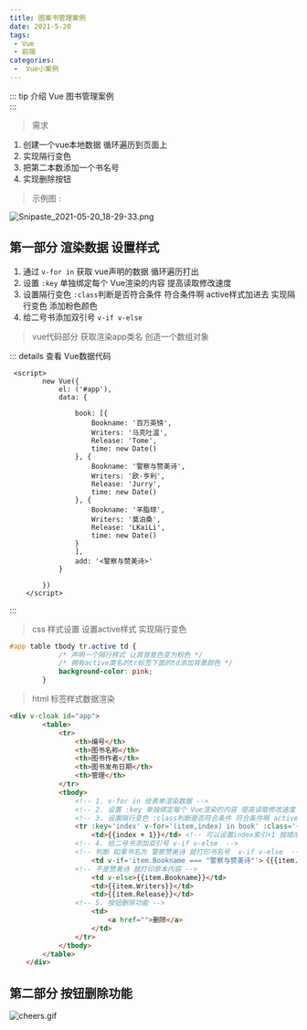 ```yaml
---
title: 图案书管理案例
date: 2021-5-20
tags:
 - Vue
 - 前端
categories:
 -  Vue小案例
---
```


::: tip 介绍
Vue 图书管理案例<br>
:::

<!-- more -->



> 需求   

1. 创建一个vue本地数据 循环遍历到页面上
2. 实现隔行变色
3. 把第二本数添加一个书名号 
4. 实现删除按钮

> 示例图 :

  

![Snipaste_2021-05-20_18-29-33.png](https://i.loli.net/2021/05/20/GjLyAB2sT4ChVxp.png)

## 第一部分 渲染数据 设置样式

1. 通过 `v-for in` 获取 vue声明的数据 循环遍历打出
2. 设置 `:key` 单独绑定每个 Vue渲染的内容 提高读取修改速度
3. 设置隔行变色 `:class`判断是否符合条件 符合条件啊 active样式加进去 实现隔行变色 添加粉色颜色
4. 给二号书添加双引号 `v-if v-else`

> vue代码部分 获取渲染app类名 创造一个数组对象

::: details 查看 Vue数据代码

```vue
 <script>
        new Vue({
            el: ('#app'),
            data: {

                book: [{
                    Bookname: '百万英镑',
                    Writers: '马克吐温',
                    Release: 'Tome',
                    time: new Date()
                }, {
                    Bookname: '警察与赞美诗',
                    Writers: '欧·亨利',
                    Release: 'Jurry',
                    time: new Date()
                }, {
                    Bookname: '羊脂球',
                    Writers: '莫泊桑',
                    Release: 'LKaiLi',
                    time: new Date()
                }
                ],
                add: '<警察与赞美诗>'
            }

        })
    </script>
```



:::

> css 样式设置 设置active样式 实现隔行变色

```css
#app table tbody tr.active td {
            /* 声明一个隔行样式 让其背景色变为粉色 */
            /* 拥有active类名的tr标签下面的td添加背景颜色 */
            background-color: pink;
        }
```

> html 标签样式数据渲染 

```html
<div v-cloak id="app">
        <table>
            <tr>
                <th>编号</th>
                <th>图书名称</th>
                <th>图书作者</th>
                <th>图书发布日期</th>
                <th>管理</th>
            </tr>
            <tbody>
                <!-- 1. v-for in 给表单渲染数据 -->
                <!-- 2. 设置 :key 单独绑定每个 Vue渲染的内容 提高读取修改速度 -->
                <!-- 3. 设置隔行变色 :class判断是否符合条件 符合条件啊 active样式加进去 实现隔行变色 添加粉色颜色 -->
                <tr :key='index' v-for='(item,index) in book' :class='{active : index % 2 === 0 ? true :false}'>
                    <td>{{index + 1}}</td> <!-- 可以设置index索引+1 按顺序排序书名编号 -->
              	<!-- 4. 给二号书添加双引号 v-if v-else  -->
                <!-- 判断 如果书名为 警察赞美诗 就打印书名号  v-if v-else  -->
                    <td v-if='item.Bookname === "警察与赞美诗"'>《{{item.Bookname}}》</td>
              	<!-- 不是赞美诗 就打印原本内容 -->
                    <td v-else>{{item.Bookname}}</td>
                    <td>{{item.Writers}}</td>
                    <td>{{item.Release}}</td>
	    		<!-- 5. 按钮删除功能 -->
                    <td>
                        <a href="">删除</a>
                    </td>
                </tr>
            </tbody>
        </table>
    </div>
```

## 第二部分 按钮删除功能

![cheers.gif](https://i.loli.net/2021/05/20/j2zIdip1RmgPDth.gif)
